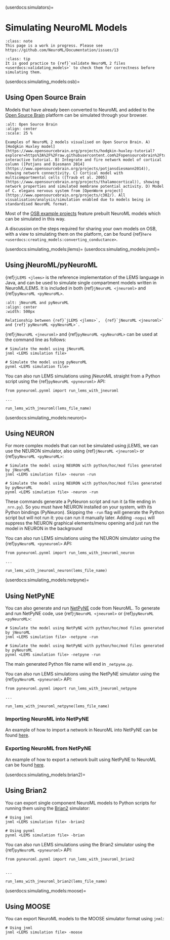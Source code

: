 (userdocs:simulators)=
# Simulating NeuroML Models

```{admonition} Work in progress
:class: note
This page is a work in progress. Please see https://github.com/NeuroML/Documentation/issues/13
```

```{admonition} Validate NeuroML 2 files before using them.
:class: tip
It is good practice to {ref}`validate NeuroML 2 files <userdocs:validating_models>` to check them for correctness before simulating them.
```
(userdocs:simulating_models:osb)=
## Using Open Source Brain

Models that have already been converted to NeuroML and added to the [Open Source Brain](https://www.opensourcebrain.org/) platform can be simulated through your browser.

```{figure} ../images/OSBv1.png
:alt: Open Source Brain
:align: center
:scale: 25 %

Examples of NeuroML 2 models visualised on Open Source Brain. A) [Hodgkin Huxley model](https://www.opensourcebrain.org/projects/hodgkin-huxley-tutorial?explorer=https%3A%2F%2Fraw.githubusercontent.com%2Fopensourcebrain%2Ftutorials%2Fdevelopment%2Fmodels%2FhodgkinHuxley%2FGEPPETTO.json) interactive tutorial. B) Integrate and fire network model of cortical column ([Potjans and Diesmann 2014](https://www.opensourcebrain.org/projects/potjansdiesmann2014)), showing network connectivity. C) Cortical model with multicompartmental cells ([Traub et al. 2005](https://www.opensourcebrain.org/projects/thalamocortical)), showing network properties and simulated membrane potential activity. D) Model of C. elegans nervous system from [OpenWorm project](https://www.opensourcebrain.org/projects/c302/). All visualisation/analysis/simulation enabled due to models being in standardised NeuroML format.

```
Most of the [OSB example projects](https://www.opensourcebrain.org/projects) feature prebuilt NeuroML models which can be simulated in this way.

A discussion on the steps required for sharing your own models on OSB, with a view to simulating them on the platform, can be found {ref}`here <userdocs:creating_models:converting_conductance>`.

(userdocs:simulating_models:jlems)=
(userdocs:simulating_models:jnml)=
## Using jNeuroML/pyNeuroML

{ref}`jLEMS <jlems>` is the reference implementation of the LEMS language in Java, and can be used to simulate single compartment models written in NeuroML/LEMS.
It is included in both {ref}`jNeuroML <jneuroml>` and {ref}`pyNeuroML <pyNeuroML>`.

```{figure} ../images/pynml_jnml.svg
:alt: jNeuroML and pyNeuroML
:align: center
:width: 500px

Relationship between {ref}`jLEMS <jlems>`,  {ref}`jNeuroML <jneuroml>` and {ref}`pyNeuroML <pyNeuroML>`.

```

{ref}`jNeuroML <jneuroml>` and {ref}`pyNeuroML <pyNeuroML>` can be used at the command line as follows:

```{code-block} console
# Simulate the model using jNeuroML
jnml <LEMS simulation file>

# Simulate the model using pyNeuroML
pynml <LEMS simulation file>
```

You can also run LEMS simulations using jNeuroML straight from a Python script using the {ref}`pyNeuroML <pyneuroml>` API:

```{code-block} python
from pyneuroml.pynml import run_lems_with_jneuroml

...

run_lems_with_jneuroml(lems_file_name)
```

(userdocs:simulating_models:neuron)=
## Using NEURON

For more complex models that can not be simulated using jLEMS, we can use the NEURON simulator, also using {ref}`jNeuroML <jneuroml>` or {ref}`pyNeuroML <pyNeuroML>`:

```{code-block} console
# Simulate the model using NEURON with python/hoc/mod files generated by jNeuroML
jnml <LEMS simulation file> -neuron -run

# Simulate the model using NEURON with python/hoc/mod files generated by pyNeuroML
pynml <LEMS simulation file> -neuron -run
```

These commands generate a PyNeuron script and run it (a file ending in `_nrn.py`).
So you must have NEURON installed on your system, with its Python bindings (PyNeuron).
Skipping the `-run` flag will generate the Python script but will not run it: you can run it manually later.
Adding `-nogui` will suppress the NEURON graphical elements/menu opening and just run the model in NEURON in the background

You can also run LEMS simulations using the NEURON simulator using the {ref}`pyNeuroML <pyneuroml>` API:

```{code-block} python
from pyneuroml.pynml import run_lems_with_jneuroml_neuron

...

run_lems_with_jneuroml_neuron(lems_file_name)
```

(userdocs:simulating_models:netpyne)=
## Using NetPyNE

You can also generate and run [NetPyNE](https://netpyne.org) code from NeuroML.
To generate and run NetPyNE code, use {ref}`jNeuroML <jneuroml>` or {ref}`pyNeuroML <pyNeuroML>`:

```{code-block} console
# Simulate the model using NetPyNE with python/hoc/mod files generated by jNeuroML
jnml <LEMS simulation file> -netpyne -run

# Simulate the model using NetPyNE with python/hoc/mod files generated by pyNeuroML
pynml <LEMS simulation file> -netpyne -run
```

The main generated Python file name will end in `_netpyne.py`.

You can also run LEMS simulations using the NetPyNE simulator using the {ref}`pyNeuroML <pyneuroml>` API:

```{code-block} python
from pyneuroml.pynml import run_lems_with_jneuroml_netpyne

...

run_lems_with_jneuroml_netpyne(lems_file_name)
```
### Importing NeuroML into NetPyNE

An example of how to import a network in NeuroML into NetPyNE can be found [here](https://github.com/Neurosim-lab/netpyne/blob/development/examples/NeuroMLImport/SimpleNet_import.py).

### Exporting NeuroML from NetPyNE

An example of how to export a network built using NetPyNE to NeuroML can be found [here](https://github.com/OpenSourceBrain/NetPyNEShowcase/blob/master/NetPyNE/HHSmall/HH_export.py).

(userdocs:simulating_models:brian2)=
## Using Brian2

You can export single component NeuroML models to Python scripts for running them using the [Brian2](https://briansimulator.org) simulator:

```{code-block} console
# Using jnml
jnml <LEMS simulation file> -brian2

# Using pynml
pynml <LEMS simulation file> -brian
```

You can also run LEMS simulations using the Brian2 simulator using the {ref}`pyNeuroML <pyneuroml>` API:

```{code-block} python
from pyneuroml.pynml import run_lems_with_jneuroml_brian2


...

run_lems_with_jneuroml_brian2(lems_file_name)
```

(userdocs:simulating_models:moose)=
## Using MOOSE

You can export NeuroML models to the MOOSE simulator format using `jnml`:

```{code-block} console
# Using jnml
jnml <LEMS simulation file> -moose
```
